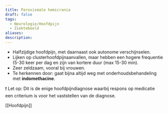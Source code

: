 ```yaml
---
title: Paroxismale hemicrania
draft: false
tags:
  - Neurologie/Hoofdpijn
  - Ziektebeeld
aliases: 
description: 
---
```


- Halfzijdige hoofdpijn, met daarnaast ook autonome verschijnselen.
- Lijken op clusterhoofdpijnaanvallen, maar hebben een hogere frequentie (5-30 keer per dag en zijn van kortere duur (max 15-30 min).
- Zeer zeldzaam, vooral bij vrouwen.
- Te herkennen door: gaat bijna altijd weg met onderhoudsbehandeling met **indomethacine**.

<aside>
❗ Let op: Dit is de enige hoofdpijndiagnose waarbij respons op medicatie een criterium is voor het vaststellen van de diagnose.

</aside>


[[Hoofdpijn]]